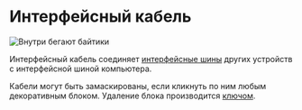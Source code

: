 # Интерфейсный кабель
![Внутри бегают байтики](block:oc2:bus_cable)

Интерфейсный кабель соединяет [интерфейсные шины](bus_interface.md) других устройств с интерфейсной шиной компьютера.

Кабели могут быть замаскированы, если кликнуть по ним любым декоративным блоком. Удаление блока производится [ключом](../item/wrench.md).